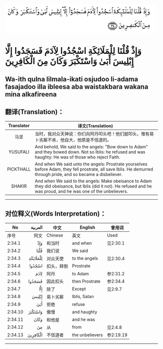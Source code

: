 ![002:034](images/002_034.gif)

#  وَإِذْ قُلْنَا لِلْمَلَائِكَةِ اسْجُدُوا لِآدَمَ فَسَجَدُوا إِلَّا إِبْلِيسَ أَبَىٰ وَاسْتَكْبَرَ وَكَانَ مِنَ الْكَافِرِينَ 

## Wa-ith qulna lilmala-ikati osjudoo li-adama fasajadoo illa ibleesa aba waistakbara wakana mina alkafireena

## 翻译(Translation)：

| Translator | 译文(Translation)                                            |
| :--------: | ------------------------------------------------------------ |
|    马坚    | 当时，我对众天神说：你们向阿丹叩头吧！他们就叩头，惟有易卜劣厮不肯，他自大，他原是不信道的。 |
|  YUSUFALI  | And behold, We said to the angels: "Bow down to Adam" and they bowed down. Not so Iblis: he refused and was haughty: He was of those who reject Faith. |
| PICKTHALL  | And when We said unto the angels: Prostrate yourselves before Adam, they fell prostrate, all save Iblis. He demurred through pride, and so became a disbeliever. |
|   SHAKIR   | And when We said to the angels: Make obeisance to Adam they did obeisance, but Iblis (did it not). He refused and he was proud, and he was one of the unbelievers. |

---

## 对位释义(Words Interpretation)：

| No      |  العربية | 中文       | English         | 曾用词    |
| ------- | -------: | ---------- | --------------- | --------- |
| 序号    |     阿文 | Chinese    | 英文            | Used      |
| 2:34.1  |      وَإِذْ | 和当时     | and when        | 见2:30.1  |
| 2:34.2  |     قُلْنَا | 我们说     | We said         |           |
| 2:34.3  | لِلْمَلَائِكَةِ | 对众天使   | to the angels   | 见2:30.4  |
| 2:34.4  |   اسْجُدُوا | 扣头，拜倒 | Prostrate       |           |
| 2:34.5  |     لِآدَمَ | 阿丹       | to Adam         | 参2:31.2  |
| 2:34.6  |   فَسَجَدُوا | 因此扣头   | then Prostrate  | 参2:34.4  |
| 2:34.7  |      إِلَّا | 除了       | Except          | 见2:9.7   |
| 2:34.8  |    إِبْلِيسَ | 易卜劣厮   | Iblis, Satan    |           |
| 2:34.9  |      أَبَىٰ | 拒绝       | refuse          |           |
| 2:34.10 |  وَاسْتَكْبَرَ | 傲慢       | and haughty     |           |
| 2:34.11 |     وَكَانَ | 和他是     | and he was      |           |
| 2:34.12 |       مِنَ | 从         | from            | 见2:4.8   |
| 2:34.13 | الْكَافِرِينَ | 不信道者   | the unbelievers | 参2:19.19 |

---
